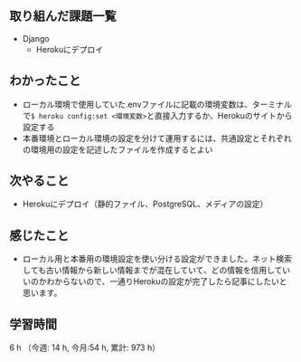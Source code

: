 ## 取り組んだ課題一覧
- Django
    - Herokuにデプロイ

## わかったこと
- ローカル環境で使用していた.envファイルに記載の環境変数は、ターミナルで`$ heroku config:set <環境変数>`と直接入力するか、Herokuのサイトから設定する
- 本番環境とローカル環境の設定を分けて運用するには、共通設定とそれぞれの環境用の設定を記述したファイルを作成するとよい

## 次やること
- Herokuにデプロイ（静的ファイル、PostgreSQL、メディアの設定）    

## 感じたこと
- ローカル用と本番用の環境設定を使い分ける設定ができました。ネット検索しても古い情報から新しい情報までが混在していて、どの情報を信用していいのかわからないので、一通りHerokuの設定が完了したら記事にしたいと思います。
    
## 学習時間
6 h （今週: 14 h, 今月:54 h, 累計: 973 h）
